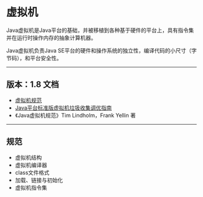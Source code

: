 #   虚拟机

Java虚拟机是Java平台的基础，并被移植到各种基于硬件的平台上，具有指令集并在运行时操作内存的抽象计算机器。

Java虚拟机负责Java SE平台的硬件和操作系统的独立性，编译代码的小尺寸（字节码），和平台安全性。

-----

##  版本：1.8 文档

-   [虚拟机规范](https://docs.oracle.com/javase/specs/jvms/se8/html/index.html)
-   [Java平台标准版虚拟机垃圾收集调优指南](https://docs.oracle.com/javase/8/docs/technotes/guides/vm/gctuning/toc.html)
-   《Java虚拟机规范》Tim Lindholm，Frank Yellin 著


-----

##  规范
-   虚拟机结构
-   虚拟机编译器
-   class文件格式
-   加载、链接与初始化
-   虚拟机指令集

